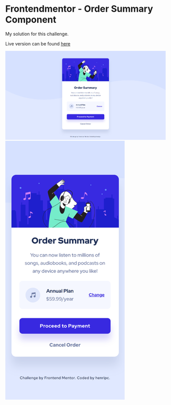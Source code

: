 # Frontendmentor - Order Summary Component

My solution for this challenge.

Live version can be found [here](https://henripc.github.io/frontendmentor-challenges/order-summary-component/index.html)

<img src="./img/desktop-preview.png" width="1440">
<img src="./img/mobile-preview.png" width="375">